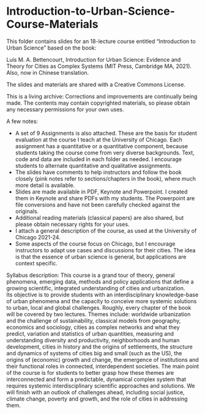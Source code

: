 # Introduction-to-Urban-Science-Course-Materials

This folder contains slides for an 18-lecture course entitled “Introduction to Urban Science” based on the book:  

Luís M. A. Bettencourt, Introduction for Urban Science: Evidence and Theory for Cities as Complex Systems (MIT Press, Cambridge MA, 2021). Also, now in Chinese translation.

The slides and materials are shared with a Creative Commons License.  

This is a living archive: Corrections and improvements are continually being made. 
The contents may contain copyrighted materials, so please obtain any necessary permissions for your own uses.

A few notes:
-	A set of 9 Assignments is also attached. These are the basis for student evaluation at the course I teach at the University of Chicago. Each assignment has a quantitative or a quantitative component, because students taking the course come from very diverse backgrounds. Text, code and data are included in each folder as needed. I encourage students to alternate quantitative and qualitative assignments.
-	The slides have comments to help instructors and follow the book closely (pink notes refer to sections/chapters in the book), where much more detail is available. 
-	Slides are made available in PDF, Keynote and Powerpoint. I created them in Keynote and share PDFs with my students. The Powerpoint are file conversions and have not been carefully checked against the originals. 
-	Additional reading materials (classical papers) are also shared, but please obtain necessary rights for your uses. 
-	I attach a general description of the course, as used at the University of Chicago 2021-24.
-	Some aspects of the course focus on Chicago, but I encourage instructors to adapt use cases and discussions for their cities. The idea is that the essence of urban science is general, but applications are context specific.

Syllabus description: 
This course is a grand tour of theory, general phenomena, emerging data, methods and policy applications that define a growing scientific, integrated understanding of cities and urbanization.  
Its objective is to provide students with an interdisciplinary knowledge-base of urban phenomena and the capacity to conceive more systemic solutions to urban, local and global challenges.
Roughly, every chapter of the book will be covered by two lectures. 
Themes include: worldwide urbanization and the challenge of sustainability, classical models from geography, economics and sociology, cities as complex networks and what they predict, variation and statistics of urban quantities, measuring and understanding diversity and productivity, neighborhoods and human development, cities in history and the origins of settlements, the structure and dynamics of systems of cities big and small (such as the US), the origins of (economic) growth and change, the emergence of institutions and their functional roles in connected, interdependent societies. 
The main point of the course is for students to better grasp how these themes are interconnected and form a predictable, dynamical complex system that requires systemic interdisciplinary scientific approaches and solutions.
We will finish with an outlook of challenges ahead, including social justice, climate change, poverty and growth, and the role of cities in addressing them.



